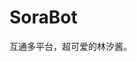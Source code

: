 # SoraBot

互通多平台，超可爱的林汐酱。

<project-info
    name="林汐"
    license="AGPL-3.0"
    author="Komorebi"
    repoUser="netsora"
    repoName="SoraBot"
/>
